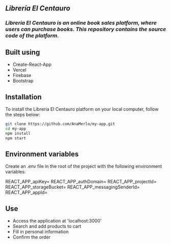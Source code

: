 ## _Librería El Centauro_
### _Librería El Centauro is an online book sales platform, where users can purchase books. This repository contains the source code of the platform._

## Built using

- Create-React-App
- Vercel
- Firebase
- Bootstrap

## Installation
To install the Librería El Centauro platform on your local computer, follow the steps below:

```sh
git clone https://github.com/AnaMerlo/my-app.git
cd my-app
npm install
npm start
```

## Environment variables

Create an .env file in the root of the project with the following environment variables:

REACT_APP_apiKey=
REACT_APP_authDomain=
REACT_APP_projectId=
REACT_APP_storageBucket=
REACT_APP_messagingSenderId=
REACT_APP_appId=

## Use

- Access the application at 'localhost:3000'
- Search and add products to cart
- Fill in personal information
- Confirm the order
